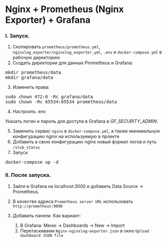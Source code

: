 # Nginx + Prometheus (Nginx Exporter) + Grafana

### I. Запуск.
1. Скопировать `prometheus/prometheus.yml`, `nginxlog_exporter/nginxlog_exporter.yml`, `.env` и `docker-compose.yml` в рабочую директорию
2. Создать директории для данных Prometheus и Grafana:
<pre>mkdir prometheus/data
mkdir grafana/data</pre>
3. Изменить права:
<pre>
sudo chown 472:0 -Rc grafana/data
sudo chown -Rc 65534:65534 prometheus/data
</pre>
4. Настроить .env
   
Указать логин и пароль для доступа в Grafana в <i>GF_SECURITY_ADMIN</i>. 

5. Заменить сервис `nginx` в `docker-compose.yml`, а также минимальную конфигурацию nginx на используемую в проекте
6. Добавить в свою конфигурацию nginx новый формат логов и путь `/stub_status`
7. Запуск
<pre>
docker-compose up -d
</pre>

### II. После запуска.
1. Зайти в Grafana на localhost:3000 и добавить Data Source -> Prometheus. 
2. В качестве адреса `Prometheus server URL` использовать `http://prometheus:9090` 
3. Добавить панели. Как вариант:
    
   1) В Grafana: Меню -> Dashboards -> New -> Import
   2) Перетаскиваем `Nginx-nginxlog-exporter.json` в окно `Upload dashboard JSON file` 

